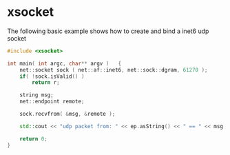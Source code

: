 # xsocket

The following basic example shows how to create and bind a inet6 udp socket

```c++
#include <xsocket>

int main( int argc, char** argv )	{
	net::socket sock ( net::af::inet6, net::sock::dgram, 61270 );
	if( !sock.isValid() )
		return r;

	string msg;
	net::endpoint remote;

	sock.recvfrom( &msg, &remote );

	std::cout << "udp packet from: " << ep.asString() << " == " << msg << std::endl;

	return 0;
}
```
